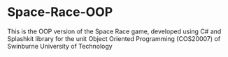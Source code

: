 # Space-Race-OOP
This is the OOP version of the Space Race game, developed using C# and Splashkit library for the unit Object Oriented Programming (COS20007) of Swinburne University of Technology
